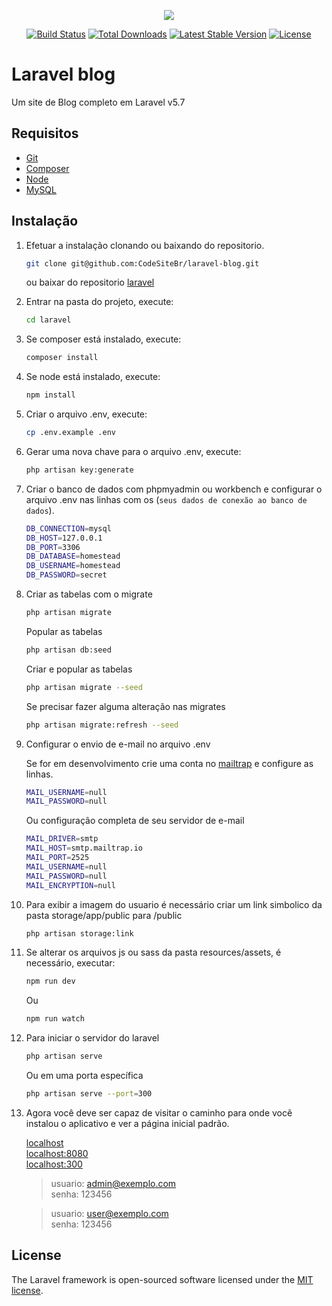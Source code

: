 <p align="center"><img src="https://laravel.com/assets/img/components/logo-laravel.svg"></p>

<p align="center">
<a href="https://travis-ci.org/laravel/framework"><img src="https://travis-ci.org/laravel/framework.svg" alt="Build Status"></a>
<a href="https://packagist.org/packages/laravel/framework"><img src="https://poser.pugx.org/laravel/framework/d/total.svg" alt="Total Downloads"></a>
<a href="https://packagist.org/packages/laravel/framework"><img src="https://poser.pugx.org/laravel/framework/v/stable.svg" alt="Latest Stable Version"></a>
<a href="https://packagist.org/packages/laravel/framework"><img src="https://poser.pugx.org/laravel/framework/license.svg" alt="License"></a>
</p>

# Laravel blog

Um site de Blog completo em Laravel v5.7

## Requisitos
- [Git](https://git-scm.com/)
- [Composer](http://getcomposer.org/doc/00-intro.md)
- [Node](https://nodejs.org/en/)
- [MySQL](https://www.mysql.com/)

## Instalação

1. Efetuar a instalação clonando ou baixando do repositorio.

    ```bash 
    git clone git@github.com:CodeSiteBr/laravel-blog.git
    ```
    ou baixar do repositorio [laravel](https://github.com/CodeSiteBr/laravel-blog/archive/master.zip)

2. Entrar na pasta do projeto, execute:
    ```bash
    cd laravel
    ```
3. Se composer está instalado, execute:
    ```bash
    composer install
    ```
4. Se node está instalado, execute:
    ```bash
    npm install
    ```
5. Criar o arquivo .env, execute:
    ```bash
    cp .env.example .env
    ```
6. Gerar uma nova chave para o arquivo .env, execute:
    ```bash
    php artisan key:generate
    ```
7. Criar o banco de dados com phpmyadmin ou workbench e configurar o arquivo .env nas linhas com os (`seus dados de conexão ao banco de dados`).

    ```bash
    DB_CONNECTION=mysql
    DB_HOST=127.0.0.1
    DB_PORT=3306
    DB_DATABASE=homestead
    DB_USERNAME=homestead
    DB_PASSWORD=secret
    ```

8. Criar as tabelas com o migrate
    
    
    ```bash
    php artisan migrate
    ```

    Popular as tabelas
    ```bash
    php artisan db:seed
    ```

    Criar e popular as tabelas
    ```bash
    php artisan migrate --seed
    ```

    Se precisar fazer alguma alteração nas migrates 
    ```bash
    php artisan migrate:refresh --seed
    ```

9. Configurar o envio de e-mail no arquivo .env
    
    Se for em desenvolvimento crie uma conta no [mailtrap](https://mailtrap.io/) e configure as linhas.

    ```bash
    MAIL_USERNAME=null
    MAIL_PASSWORD=null
    ```

    Ou configuração completa de seu servidor de e-mail

    ```bash
    MAIL_DRIVER=smtp
    MAIL_HOST=smtp.mailtrap.io
    MAIL_PORT=2525
    MAIL_USERNAME=null
    MAIL_PASSWORD=null
    MAIL_ENCRYPTION=null
    ```
10. Para exibir a imagem do usuario é necessário criar um link simbolico da pasta storage/app/public para /public
    ```bash
    php artisan storage:link
    ```

11. Se alterar os arquivos js ou sass da pasta resources/assets, é necessário, executar: 
    ```bash
    npm run dev
    ```
    Ou
    ```bash
    npm run watch
    ```

12. Para iniciar o servidor do laravel
    ```bash
    php artisan serve
    ```
    Ou em uma porta específica
    ```bash
    php artisan serve --port=300
    ```

13. Agora você deve ser capaz de visitar o caminho para onde você instalou o aplicativo e ver a página inicial padrão.
 
    [localhost](http://localhost)  
    [localhost:8080](http://localhost:8080)  
    [localhost:300](http://localhost:300/)

    > usuario: admin@exemplo.com  
    senha: 123456 

    > usuario: user@exemplo.com  
    senha: 123456

## License

The Laravel framework is open-sourced software licensed under the [MIT license](https://opensource.org/licenses/MIT).
